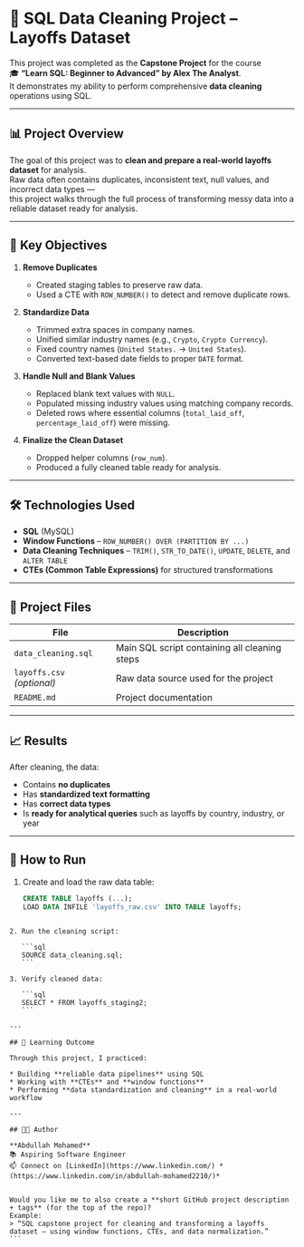 # 🧹 SQL Data Cleaning Project – Layoffs Dataset

This project was completed as the **Capstone Project** for the course  
🎓 **“Learn SQL: Beginner to Advanced” by Alex The Analyst**.  
It demonstrates my ability to perform comprehensive **data cleaning** operations using SQL.

---

## 📊 Project Overview

The goal of this project was to **clean and prepare a real-world layoffs dataset** for analysis.  
Raw data often contains duplicates, inconsistent text, null values, and incorrect data types —  
this project walks through the full process of transforming messy data into a reliable dataset ready for analysis.

---

## 🧠 Key Objectives

1. **Remove Duplicates**  
   - Created staging tables to preserve raw data.  
   - Used a CTE with `ROW_NUMBER()` to detect and remove duplicate rows.

2. **Standardize Data**  
   - Trimmed extra spaces in company names.  
   - Unified similar industry names (e.g., `Crypto`, `Crypto Currency`).  
   - Fixed country names (`United States.` → `United States`).  
   - Converted text-based date fields to proper `DATE` format.

3. **Handle Null and Blank Values**  
   - Replaced blank text values with `NULL`.  
   - Populated missing industry values using matching company records.  
   - Deleted rows where essential columns (`total_laid_off`, `percentage_laid_off`) were missing.

4. **Finalize the Clean Dataset**  
   - Dropped helper columns (`row_num`).  
   - Produced a fully cleaned table ready for analysis.

---

## 🛠️ Technologies Used

- **SQL** (MySQL)
- **Window Functions** – `ROW_NUMBER() OVER (PARTITION BY ...)`
- **Data Cleaning Techniques** – `TRIM()`, `STR_TO_DATE()`, `UPDATE`, `DELETE`, and `ALTER TABLE`
- **CTEs (Common Table Expressions)** for structured transformations

---

## 📂 Project Files

| File | Description |
|------|--------------|
| `data_cleaning.sql` | Main SQL script containing all cleaning steps |
| `layoffs.csv` *(optional)* | Raw data source used for the project |
| `README.md` | Project documentation |

---

## 📈 Results

After cleaning, the data:
- Contains **no duplicates**
- Has **standardized text formatting**
- Has **correct data types**
- Is **ready for analytical queries** such as layoffs by country, industry, or year

---

## 🚀 How to Run

1. Create and load the raw data table:
   ```sql
   CREATE TABLE layoffs (...);
   LOAD DATA INFILE 'layoffs_raw.csv' INTO TABLE layoffs;
````

2. Run the cleaning script:

   ```sql
   SOURCE data_cleaning.sql;
   ```

3. Verify cleaned data:

   ```sql
   SELECT * FROM layoffs_staging2;
   ```

---

## 🧩 Learning Outcome

Through this project, I practiced:

* Building **reliable data pipelines** using SQL
* Working with **CTEs** and **window functions**
* Performing **data standardization and cleaning** in a real-world workflow

---

## 👨‍💻 Author

**Abdullah Mohamed**
📚 Aspiring Software Engineer
📫 Connect on [LinkedIn](https://www.linkedin.com/) *(https://www.linkedin.com/in/abdullah-mohamed2210/)*


Would you like me to also create a **short GitHub project description + tags** (for the top of the repo)?  
Example:  
> “SQL capstone project for cleaning and transforming a layoffs dataset — using window functions, CTEs, and data normalization.”
```
